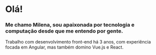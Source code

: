 # Olá!

### Me chamo Milena, sou apaixonada por tecnologia e computação desde que me entendo por gente.
Trabalho com desenvolvimento front-end há 3 anos, com experiência focada em Angular, mas também domino Vue.js e React.

